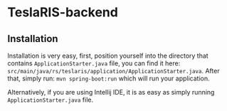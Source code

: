# TeslaRIS-backend

## Installation
Installation is very easy, first, position yourself into the directory that contains ```ApplicationStarter.java``` file, you can find it here: ```src/main/java/rs/teslaris/application/ApplicationStarter.java```. After that, simply run: ```mvn spring-boot:run``` which will run your application.

Alternatively, if you are using Intellij IDE, it is as easy as simply running ```ApplicationStarter.java``` file. 
